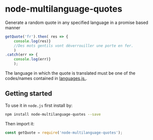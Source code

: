 # node-multilanguage-quotes

Generate a random quote in any specified language in a promise based manner

```js
getQuote('fr').then( res => {
    console.log(res)}
    //Des mots gentils vont déverrouiller une porte en fer.
    )
.catch(err => {
    console.log(err)}
    );
```

The language in which the quote is translated must be one of the codes/names contained in [languages.js.](https://github.com/ragrag/node-multilanguage-quotes/blob/master/languages.js).

## Getting started


To use it in `node.js` first install by:

```bash
npm install node-multilanguage-quotes --save
```

Then import it:

```js
const getQuote = require('node-multilanguage-quotes');
```

